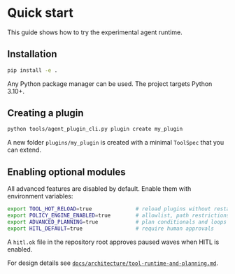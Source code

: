 # Quick start

This guide shows how to try the experimental agent runtime.

## Installation

```bash
pip install -e .
```

Any Python package manager can be used. The project targets Python 3.10+.

## Creating a plugin

```bash
python tools/agent_plugin_cli.py plugin create my_plugin
```

A new folder `plugins/my_plugin` is created with a minimal `ToolSpec` that you
can extend.

## Enabling optional modules

All advanced features are disabled by default. Enable them with environment variables:

```bash
export TOOL_HOT_RELOAD=true              # reload plugins without restart
export POLICY_ENGINE_ENABLED=true        # allowlist, path restrictions, rate limits
export ADVANCED_PLANNING=true            # plan conditionals and loops
export HITL_DEFAULT=true                 # require human approvals
```

A `hitl.ok` file in the repository root approves paused waves when HITL is enabled.

For design details see [`docs/architecture/tool-runtime-and-planning.md`](architecture/tool-runtime-and-planning.md).


